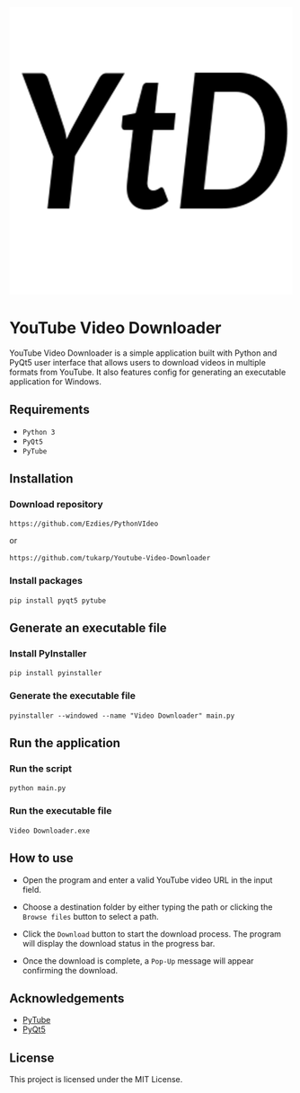 <img src="Youtube-Video-Downloader-logo.png" alt="YouTube Video Downloader Logo" width="512" height="512">

# YouTube Video Downloader

YouTube Video Downloader is a simple application built with Python and PyQt5 user interface that allows users to download videos in multiple formats from YouTube. It also features config for generating an executable application for Windows.

## Requirements

- `Python 3`
- `PyQt5`
- `PyTube`

## Installation

### Download repository

```
https://github.com/Ezdies/PythonVIdeo
```

or

```
https://github.com/tukarp/Youtube-Video-Downloader
```

### Install packages

```
pip install pyqt5 pytube
```

## Generate an executable file

### Install PyInstaller

```
pip install pyinstaller
```

### Generate the executable file

```
pyinstaller --windowed --name "Video Downloader" main.py
```

## Run the application

### Run the script

```
python main.py
```

### Run the executable file

```
Video Downloader.exe
```

## How to use

- Open the program and enter a valid YouTube video URL in the input field.

- Choose a destination folder by either typing the path or clicking the `Browse files` button to select a path.

- Click the `Download` button to start the download process. The program will display the download status in the progress bar.

- Once the download is complete, a `Pop-Up` message will appear confirming the download.

## Acknowledgements

- [PyTube](https://github.com/pytube/pytube)
- [PyQt5](https://pypi.org/project/PyQt5/)

## License

This project is licensed under the MIT License.
